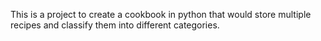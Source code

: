 This is a project to create a cookbook in python that would store multiple recipes and classify them into different categories.  
